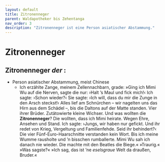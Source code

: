 ```yaml
---
layout: default
title: Zitronenneger
parent: Waldapotheker bis Zehentanga
nav_order: 3
description: "Zitronenneger ist eine Person asiatischer Abstammung."
---
```


# Zitronenneger

## Zitronenneger _der_ :

- Person asiatischer Abstammung, meist Chinese
  - Ich erzählte Zange, meinem Zellennachbarn, grade: »Ging ich Mimi Wu auf die Nerven, sagte die nur: ›Halt ’s Maul und fick mich!‹ Ich sagte: ›Schon wieder?‹ Sie sagte: ›Ich will, dass du mir die Zunge in den Arsch steckst!‹ Alles lief am Schnürchen – wir nagelten uns das Hirn aus dem Schädel –, bis die Daltons auf der Matte standen. Vier ihrer Brüder. Zutätowierte kleine Wichser. Und was wollten die **Zitronenneger**? Die wollten, dass ich Mimi heirate. Wegen Ehre, Ansehen und Stand. Ich sagte: ›Jungs, wir haben nur gefickt. Und ihr redet von Krieg, Vergeltung und Familienfehde. Seid ihr behindert?‹ Die vier Fünf-Euro-Haarschnitte verstanden kein Wort. Bis ich meine Wumme rausholte und ’n bisschen rumballerte. Mimi Wu sah ich danach nie wieder. Die machte mit den Beatles die Biege.« »Traurig.« »Was sagste?« »Ich sag, das ist ’ne *eselsgraue* Welt da draußen, Bruder.«
